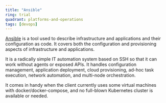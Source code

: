 ```yaml
---
title: "Ansible"
ring: trial
quadrant: platforms-and-operations
tags: [devops]
---
```


[Ansible](https://www.ansible.com/) is a tool used to describe infrastructure and applications and their configuration
as code. It covers both the configuration and provisioning aspects of infrastructure and applications.

It is a radically simple IT automation system based on SSH so that it can work without agents or exposed APIs. It
handles configuration management, application deployment, cloud provisioning, ad-hoc task execution, network automation,
and multi-node orchestration.

It comes in handy when the client currently uses some virtual machines with docker/docker-compose, and no full-blown
Kubernetes cluster is available or needed.
